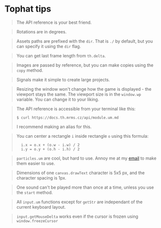 # Tophat tips

> The API reference is your best friend.

> Rotations are in degrees.

> Assets paths are prefixed with the `dir`. That is `./` by default, but you
> can specify it using the `dir` flag.

> You can get last frame length from `th.delta`.

> Images are passed by reference, but you can make copies using the `copy`
> method.

> Signals make it simple to create large projects.

> Resizing the window won't change how the game is displayed - the viewport
> stays the same. The viewport size is in the `window.wp` variable. You can
> change it to your liking.

> The API reference is accessible from your terminal like this:
> ```
> $ curl https://docs.th.mrms.cz/api/module.um.md
> ```
>
> I recommend making an alias for this.

> You can center a rectangle `i` inside rectangle `o` using this formula:
> ```
>	i.x = o.x + (o.w - i.w) / 2
>	i.y = o.y + (o.h - i.h) / 2
> ```

> `particles.um` are cool, but hard to use. Annoy me at my
> [email](mailto:marek@mrms.cz) to make them easier to use.

> Dimensions of one `canvas.drawText` character is 5x5 px, and the character
> spacing is 1px.

> One sound can't be played more than once at a time, unless you use the
> `start` method.

> All `input.um` functions except for `getStr` are independant of the current
> keyboard layout.

> `input.getMouseDelta` works even if the cursor is frozen using
> `window.freezeCursor`
